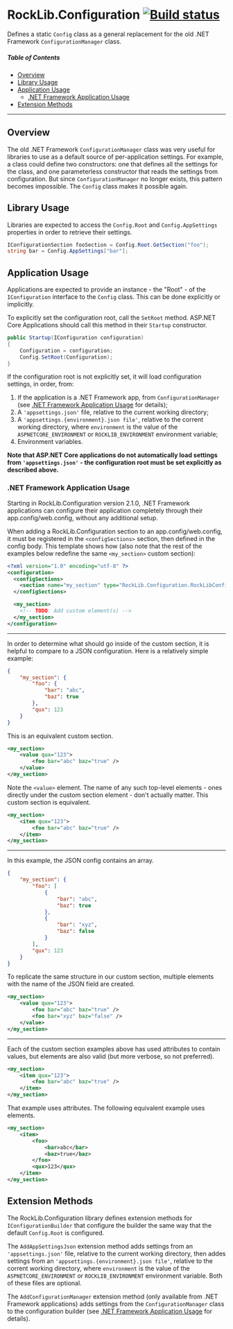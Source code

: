 # RockLib.Configuration [![Build status](https://ci.appveyor.com/api/projects/status/cqxs63x57368a08w?svg=true)](https://ci.appveyor.com/project/RockLib/rocklib-configuration-9b1x8)

Defines a static `Config` class as a general replacement for the old .NET Framework `ConfigurationManager` class.

##### Table of Contents
- [Overview](#overview)
- [Library Usage](#library-usage)
- [Application Usage](#application-usage)
  - [.NET Framework Application Usage](#net-framework-application-usage)
- [Extension Methods](#extension-methods)

------

## Overview

The old .NET Framework `ConfigurationManager` class was very useful for libraries to use as a default source of per-application settings. For example, a class could define two constructors: one that defines all the settings for the class, and one parameterless constructor that reads the settings from configuration. But since `ConfigurationManager` no longer exists, this pattern becomes impossible. The `Config` class makes it possible again.

## Library Usage

Libraries are expected to access the `Config.Root` and `Config.AppSettings` properties in order to retrieve their settings.

```c#
IConfigurationSection fooSection = Config.Root.GetSection("foo");
string bar = Config.AppSettings["bar"];
```

## Application Usage

Applications are expected to provide an instance - the "Root" - of the `IConfiguration` interface to the `Config` class. This can be done explicitly or implicitly.

To explicitly set the configuration root, call the `SetRoot` method. ASP.NET Core Applications should call this method in their `Startup` constructor.

```c#
public Startup(IConfiguration configuration)
{
    Configuration = configuration;
    Config.SetRoot(Configuration);
}
```

If the configuration root is not explicitly set, it will load configuration settings, in order, from:

1) If the application is a .NET Framework app, from `ConfigurationManager` (see [.NET Framework Application Usage](#net-framework-application-usage) for details);
2) A `'appsettings.json'` file, relative to the current working directory;
3) A `'appsettings.{environment}.json file'`, relative to the corrent working directory, where `environment` is the value of the `ASPNETCORE_ENVIRONMENT` or `ROCKLIB_ENVIRONMENT` environment variable;
4) Environment variables.

**Note that ASP.NET Core applications do not automatically load settings from `'appsettings.json'` - the configuration root must be set explicitly as described above.**

### .NET Framework Application Usage

Starting in RockLib.Configuration version 2.1.0, .NET Framework applications can configure their application completely through their app.config/web.config, without any additional setup.

When adding a RockLib.Configuration section to an app.config/web.config, it must be registered in the `<configSections>` section, then defined in the config body. This template shows how (also note that the rest of the examples below redefine the same `<my_section>` custom section):

```xml
<?xml version="1.0" encoding="utf-8" ?>
<configuration>
  <configSections>
    <section name="my_section" type="RockLib.Configuration.RockLibConfigurationSection, RockLib.Configuration" />
  </configSections>

  <my_section>
    <!-- TODO: Add custom element(s) -->
  </my_section>
</configuration>
```

---

In order to determine what should go inside of the custom section, it is helpful to compare to a JSON configuration. Here is a relatively simple example:

```json
{
    "my_section": {
        "foo": {
            "bar": "abc",
            "baz": true
        },
        "qux": 123
    }
}
```

This is an equivalent custom section.

```xml
<my_section>
    <value qux="123">
        <foo bar="abc" baz="true" />
    </value>
</my_section>
```

Note the `<value>` element. The name of any such top-level elements - ones directly under the custom section element - don't actually matter. This custom section is equivalent.

```xml
<my_section>
    <item qux="123">
        <foo bar="abc" baz="true" />
    </item>
</my_section>
```

---

In this example, the JSON config contains an array.

```json
{
    "my_section": {
        "foo": [
            {
                "bar": "abc",
                "baz": true
            },
            {
                "bar": "xyz",
                "baz": false
            }
        ],
        "qux": 123
    }
}
```

To replicate the same structure in our custom section, multiple elements with the name of the JSON field are created.

```xml
<my_section>
    <value qux="123">
        <foo bar="abc" baz="true" />
        <foo bar="xyz" baz="false" />
    </value>
</my_section>
```

---

Each of the custom section examples above has used attributes to contain values, but elements are also valid (but more verbose, so not preferred).

```xml
<my_section>
    <item qux="123">
        <foo bar="abc" baz="true" />
    </item>
</my_section>
```

That example uses attributes. The following equivalent example uses elements.

```xml
<my_section>
    <item>
        <foo>
            <bar>abc</bar>
            <baz>true</baz>
        </foo>
        <qux>123</qux>
    </item>
</my_section>
```

## Extension Methods

The RockLib.Configuration library defines extension methods for `IConfigurationBuilder` that configure the builder the same way that the default `Config.Root` is configured.

The `AddAppSettingsJson` extension method adds settings from an `'appsettings.json'` file, relative to the current working directory, then addes settings from an `'appsettings.{environment}.json file'`, relative to the corrent working directory, where `environment` is the value of the `ASPNETCORE_ENVIRONMENT` or `ROCKLIB_ENVIRONMENT` environment variable. Both of these files are optional.

The `AddConfigurationManager` extension method (only available from .NET Framework applications) adds settings from the `ConfigurationManager` class to the configuration builder (see [.NET Framework Application Usage](#net-framework-application-usage) for details).
